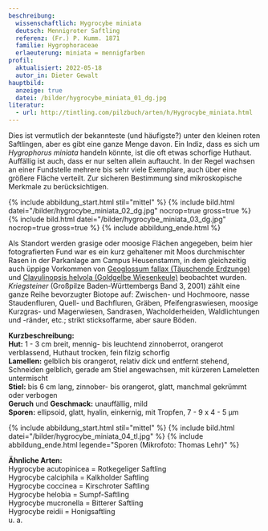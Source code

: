 ```yaml
---
beschreibung:
  wissenschaftlich: Hygrocybe miniata
  deutsch: Mennigroter Saftling
  referenz: (Fr.) P. Kumm. 1871
  familie: Hygrophoraceae
  erlaeuterung: miniata = mennigfarben
profil:
  aktualisiert: 2022-05-18
  autor_in: Dieter Gewalt
hauptbild:
  anzeige: true
  datei: /bilder/hygrocybe_miniata_01_dg.jpg
literatur:
  - url: http://tintling.com/pilzbuch/arten/h/Hygrocybe_miniata.html
---
```

Dies ist vermutlich der bekannteste (und häufigste?) unter den kleinen roten Saftlingen, aber es gibt eine ganze Menge davon. Ein Indiz, dass es sich um *Hygrophorus miniata* handeln könnte, ist die oft etwas schorfige Huthaut. Auffällig ist auch, dass er nur selten allein auftaucht. In der Regel wachsen an einer Fundstelle mehrere bis sehr viele Exemplare, auch über eine größere Fläche verteilt. Zur sicheren Bestimmung sind mikroskopische Merkmale zu berücksichtigen.

{% include abbildung_start.html stil="mittel" %}
{% include bild.html datei="/bilder/hygrocybe_miniata_02_dg.jpg" nocrop=true gross=true %}
{% include bild.html datei="/bilder/hygrocybe_miniata_03_dg.jpg" nocrop=true gross=true %}
{% include abbildung_ende.html %}

Als Standort werden grasige oder moosige Flächen angegeben, beim hier fotografierten Fund war es ein kurz gehaltener mit Moos durchmischter Rasen in der Parkanlage am Campus Heusenstamm, in dem gleichzeitig auch üppige Vorkommen von [Geoglossum fallax (Täuschende Erdzunge)](/pilze/geoglossum-fallax-täuschende-erdzunge) und [Clavulinopsis helvola (Goldgelbe Wiesenkeule)](/pilze/clavulinopsis-helvola-goldgelbe-wiesenkeule) beobachtet wurden. *Kriegsteiner* (Großpilze Baden-Württembergs Band 3, 2001) zählt eine ganze Reihe bevorzugter Biotope auf: Zwischen- und Hochmoore, nasse Staudenfluren, Quell- und Bachfluren, Gräben, Pfeifengraswiesen, moosige Kurzgras- und Magerwiesen, Sandrasen, Wacholderheiden, Waldlichtungen und -ränder, etc.; strikt sticksoffarme, aber saure Böden. 

**Kurzbeschreibung:**\
**Hut:** 1 - 3 cm breit, mennig- bis leuchtend zinnoberrot, orangerot verblassend, Huthaut trocken, fein filzig schorfig\
**Lamellen:** gelblich bis orangerot, relativ dick und entfernt stehend, Schneiden gelblich, gerade am Stiel angewachsen, mit kürzeren Lameletten untermischt\
**Stiel:** bis 6 cm lang, zinnober- bis orangerot, glatt, manchmal gekrümmt oder verbogen\
**Geruch** und **Geschmack:** unauffällig, mild\
**Sporen:** ellipsoid, glatt, hyalin, einkernig, mit Tropfen, 7 - 9 x 4 - 5 µm

{% include abbildung_start.html stil="mittel" %}
{% include bild.html datei="/bilder/hygrocybe_miniata_04_tl.jpg" %}
{% include abbildung_ende.html legende="Sporen (Mikrofoto: Thomas Lehr)" %}

**Ähnliche Arten:**\
Hygrocybe acutopinicea = Rotkegeliger Saftling\
Hygrocybe calciphila = Kalkholder Saftling\
Hygrocybe coccinea = Kirschroter Saftling\
Hygrocybe helobia = Sumpf-Saftling\
Hygrocybe mucronella = Bitterer Saftling\
Hygrocybe reidii = Honigsaftling\
u. a.